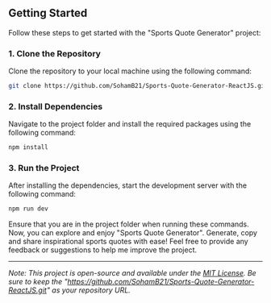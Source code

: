 ## Getting Started
Follow these steps to get started with the "Sports Quote Generator" project:

### 1. Clone the Repository
Clone the repository to your local machine using the following command:

```bash
git clone https://github.com/SohamB21/Sports-Quote-Generator-ReactJS.git
```

### 2. Install Dependencies
Navigate to the project folder and install the required packages using the following command:

```bash
npm install
```

### 3. Run the Project
After installing the dependencies, start the development server with the following command:

```bash
npm run dev
```

Ensure that you are in the project folder when running these commands.
Now, you can explore and enjoy "Sports Quote Generator". Generate, copy and share inspirational sports quotes with ease!
Feel free to provide any feedback or suggestions to help me improve the project.

---
*Note: This project is open-source and available under the [MIT License](LICENSE). 
Be sure to keep the "https://github.com/SohamB21/Sports-Quote-Generator-ReactJS.git" as your repository URL.*
